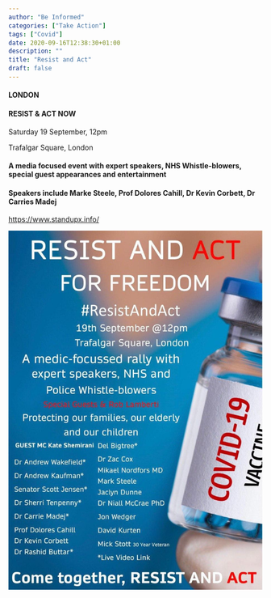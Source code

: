 ```yaml
---
author: "Be Informed"
categories: ["Take Action"]
tags: ["Covid"]
date: 2020-09-16T12:38:30+01:00
description: ""
title: "Resist and Act"
draft: false
---
```


#### LONDON

#### RESIST & ACT NOW 

Saturday 19 September, 12pm

Trafalgar Square, London

#### A media focused event with expert speakers, NHS Whistle-blowers, special guest appearances and entertainment

#### Speakers include Marke Steele, Prof Dolores Cahill, Dr Kevin Corbett, Dr Carries Madej

https://www.standupx.info/

![Resist and Act](ims/resistandact.jpg)